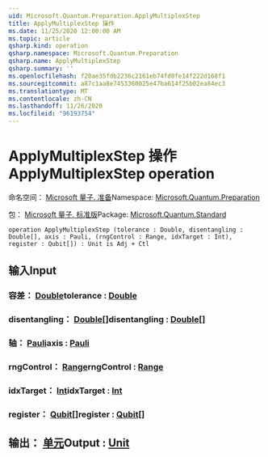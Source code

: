 ```yaml
---
uid: Microsoft.Quantum.Preparation.ApplyMultiplexStep
title: ApplyMultiplexStep 操作
ms.date: 11/25/2020 12:00:00 AM
ms.topic: article
qsharp.kind: operation
qsharp.namespace: Microsoft.Quantum.Preparation
qsharp.name: ApplyMultiplexStep
qsharp.summary: ''
ms.openlocfilehash: f20ae35fdb2236c2161eb74fd0fe14f222d168f1
ms.sourcegitcommit: a87c1aa8e7453360025e47ba614f25b02ea84ec3
ms.translationtype: MT
ms.contentlocale: zh-CN
ms.lasthandoff: 11/26/2020
ms.locfileid: "96193754"
---
```

# <a name="applymultiplexstep-operation"></a><span data-ttu-id="e401b-102">ApplyMultiplexStep 操作</span><span class="sxs-lookup"><span data-stu-id="e401b-102">ApplyMultiplexStep operation</span></span>

<span data-ttu-id="e401b-103">命名空间： [Microsoft 量子. 准备](xref:Microsoft.Quantum.Preparation)</span><span class="sxs-lookup"><span data-stu-id="e401b-103">Namespace: [Microsoft.Quantum.Preparation](xref:Microsoft.Quantum.Preparation)</span></span>

<span data-ttu-id="e401b-104">包： [Microsoft 量子. 标准版](https://nuget.org/packages/Microsoft.Quantum.Standard)</span><span class="sxs-lookup"><span data-stu-id="e401b-104">Package: [Microsoft.Quantum.Standard](https://nuget.org/packages/Microsoft.Quantum.Standard)</span></span>




```qsharp
operation ApplyMultiplexStep (tolerance : Double, disentangling : Double[], axis : Pauli, (rngControl : Range, idxTarget : Int), register : Qubit[]) : Unit is Adj + Ctl
```


## <a name="input"></a><span data-ttu-id="e401b-105">输入</span><span class="sxs-lookup"><span data-stu-id="e401b-105">Input</span></span>

### <a name="tolerance--double"></a><span data-ttu-id="e401b-106">容差： [Double](xref:microsoft.quantum.lang-ref.double)</span><span class="sxs-lookup"><span data-stu-id="e401b-106">tolerance : [Double](xref:microsoft.quantum.lang-ref.double)</span></span>




### <a name="disentangling--double"></a><span data-ttu-id="e401b-107">disentangling： [Double](xref:microsoft.quantum.lang-ref.double)[]</span><span class="sxs-lookup"><span data-stu-id="e401b-107">disentangling : [Double](xref:microsoft.quantum.lang-ref.double)[]</span></span>




### <a name="axis--pauli"></a><span data-ttu-id="e401b-108">轴： [Pauli](xref:microsoft.quantum.lang-ref.pauli)</span><span class="sxs-lookup"><span data-stu-id="e401b-108">axis : [Pauli](xref:microsoft.quantum.lang-ref.pauli)</span></span>




### <a name="rngcontrol--range"></a><span data-ttu-id="e401b-109">rngControl： [Range](xref:microsoft.quantum.lang-ref.range)</span><span class="sxs-lookup"><span data-stu-id="e401b-109">rngControl : [Range](xref:microsoft.quantum.lang-ref.range)</span></span>




### <a name="idxtarget--int"></a><span data-ttu-id="e401b-110">idxTarget： [Int](xref:microsoft.quantum.lang-ref.int)</span><span class="sxs-lookup"><span data-stu-id="e401b-110">idxTarget : [Int](xref:microsoft.quantum.lang-ref.int)</span></span>




### <a name="register--qubit"></a><span data-ttu-id="e401b-111">register： [Qubit](xref:microsoft.quantum.lang-ref.qubit)[]</span><span class="sxs-lookup"><span data-stu-id="e401b-111">register : [Qubit](xref:microsoft.quantum.lang-ref.qubit)[]</span></span>





## <a name="output--unit"></a><span data-ttu-id="e401b-112">输出： [单元](xref:microsoft.quantum.lang-ref.unit)</span><span class="sxs-lookup"><span data-stu-id="e401b-112">Output : [Unit](xref:microsoft.quantum.lang-ref.unit)</span></span>

